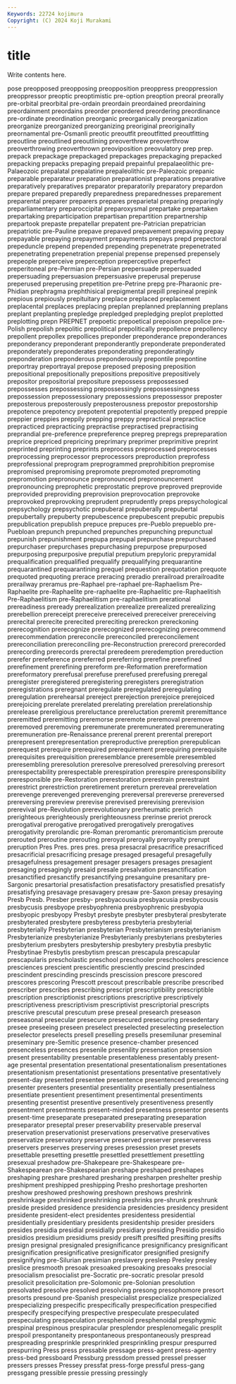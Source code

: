 ```yaml
---
Keywords: 22724 kojimura
Copyright: (C) 2024 Koji Murakami
---
```


# title

Write contents here.



pose preopposed preopposing preopposition preoppress preoppression preoppressor preoptic preoptimistic
pre-option preoption preoral preorally pre-orbital preorbital pre-ordain preordain preordained preordaining
preordainment preordains preorder preordered preordering preordinance pre-ordinate preordination preorganic preorganically
preorganization preorganize preorganized preorganizing preoriginal preoriginally preornamental pre-Osmanli preotic preoutfit
preoutfitted preoutfitting preoutline preoutlined preoutlining preoverthrew preoverthrow preoverthrowing preoverthrown preoviposition
preovulatory prep prep. prepack prepackage prepackaged prepackages prepackaging prepacked prepacking
prepacks prepaging prepaid prepainful prepalaeolithic pre-Palaeozoic prepalatal prepalatine prepaleolithic pre-Paleozoic
prepanic preparable preparateur preparation preparationist preparations preparative preparatively preparatives preparator
preparatorily preparatory prepardon prepare prepared preparedly preparedness preparednesses preparement preparental
preparer preparers prepares preparietal preparing preparingly preparliamentary preparoccipital preparoxysmal prepartake
prepartaken prepartaking preparticipation prepartisan prepartition prepartnership prepartook prepaste prepatellar prepatent
pre-Patrician prepatrician prepatriotic pre-Pauline prepave prepaved prepavement prepaving prepay prepayable
prepaying prepayment prepayments prepays prepd prepectoral prepeduncle prepend prepended prepending
prepenetrate prepenetrated prepenetrating prepenetration prepenial prepense prepensed prepensely prepeople preperceive
preperception preperceptive preperfect preperitoneal pre-Permian pre-Persian prepersuade prepersuaded prepersuading prepersuasion
prepersuasive preperusal preperuse preperused preperusing prepetition pre-Petrine prepg pre-Pharaonic pre-Phidian
prephragma prephthisical prepigmental prepill prepineal prepink prepious prepiously prepituitary preplace
preplaced preplacement preplacental preplaces preplacing preplan preplanned preplanning preplans preplant
preplanting prepledge prepledged prepledging preplot preplotted preplotting prepn PREPNET prepoetic
prepoetical prepoison prepolice pre-Polish prepolish prepolitic prepolitical prepolitically prepollence prepollency
prepollent prepollex prepollices preponder preponderance preponderances preponderancy preponderant preponderantly preponderate
preponderated preponderately preponderates preponderating preponderatingly preponderation preponderous preponderously prepontile prepontine
preportray preportrayal prepose preposed preposing preposition prepositional prepositionally prepositions prepositive
prepositively prepositor prepositorial prepositure prepossess prepossessed prepossesses prepossessing prepossessingly prepossessingness
prepossession prepossessionary prepossessions prepossessor preposter preposterous preposterously preposterousness prepostor prepostorship
prepotence prepotency prepotent prepotential prepotently prepped preppie preppier preppies preppily
prepping preppy prepractical prepractice prepracticed prepracticing prepractise prepractised prepractising preprandial
pre-preference prepreference prepreg prepregs prepreparation preprice prepriced prepricing preprimary preprimer
preprimitive preprint preprinted preprinting preprints preprocess preprocessed preprocesses preprocessing preprocessor
preprocessors preproduction preprofess preprofessional preprogram preprogrammed preprohibition prepromise prepromised prepromising
prepromote prepromoted prepromoting prepromotion prepronounce prepronounced prepronouncement prepronouncing preprophetic preprostatic
preprove preproved preprovide preprovided preproviding preprovision preprovocation preprovoke preprovoked preprovoking
preprudent preprudently preps prepsychological prepsychology prepsychotic prepuberal prepuberally prepubertal prepubertally
prepuberty prepubescence prepubescent prepubic prepubis prepublication prepublish prepuce prepuces pre-Pueblo
prepueblo pre-Puebloan prepunch prepunched prepunches prepunching prepunctual prepunish prepunishment prepupa
prepupal prepurchase prepurchased prepurchaser prepurchases prepurchasing prepurpose prepurposed prepurposing prepurposive
preputial preputium prepyloric prepyramidal prequalification prequalified prequalify prequalifying prequarantine prequarantined
prequarantining prequel prequestion prequotation prequote prequoted prequoting prerace preracing preradio
prerailroad prerailroadite prerailway preramus pre-Raphael pre-raphael pre-Raphaelism Pre-Raphaelite pre-Raphaelite pre-raphaelite
pre-Raphaelitic pre-Raphaelitish Pre-Raphaelitism pre-Raphaelitism pre-raphaelitism prerational prereadiness preready prerealization prerealize
prerealized prerealizing prerebellion prereceipt prereceive prereceived prereceiver prereceiving prerecital prerecite
prerecited prereciting prereckon prereckoning prerecognition prerecognize prerecognized prerecognizing prerecommend prerecommendation
prereconcile prereconciled prereconcilement prereconciliation prereconciling pre-Reconstruction prerecord prerecorded prerecording prerecords
prerectal preredeem preredemption prereduction prerefer prereference prereferred prereferring prerefine prerefined
prerefinement prerefining prereform pre-Reformation prereformation prereformatory prerefusal prerefuse prerefused prerefusing
preregal preregister preregistered preregistering preregisters preregistration preregistrations preregnant preregulate preregulated
preregulating preregulation prerehearsal prereject prerejection prerejoice prerejoiced prerejoicing prerelate prerelated
prerelating prerelation prerelationship prerelease prereligious prereluctance prereluctation preremit preremittance preremitted
preremitting preremorse preremote preremoval preremove preremoved preremoving preremunerate preremunerated preremunerating
preremuneration pre-Renaissance prerenal prerent prerental prereport prerepresent prerepresentation prereproductive prereption
prerepublican prerequest prerequire prerequired prerequirement prerequiring prerequisite prerequisites prerequisition preresemblance
preresemble preresembled preresembling preresolution preresolve preresolved preresolving preresort prerespectability prerespectable
prerespiration prerespire preresponsibility preresponsible pre-Restoration prerestoration prerestrain prerestraint prerestrict prerestriction
preretirement prereturn prereveal prerevelation prerevenge prerevenged prerevenging prereversal prereverse prereversed
prereversing prereview prerevise prerevised prerevising prerevision prerevival pre-Revolution prerevolutionary prerheumatic
prerich prerighteous prerighteously prerighteousness prerinse preriot prerock prerogatival prerogative prerogatived
prerogatively prerogatives prerogativity prerolandic pre-Roman preromantic preromanticism preroute prerouted preroutine
prerouting preroyal preroyally preroyalty prerupt preruption Pres Pres. pres pres.
presa presacral presacrifice presacrificed presacrificial presacrificing presage presaged presageful presagefully
presagefulness presagement presager presagers presages presagient presaging presagingly presaid presale
presalvation presanctification presanctified presanctify presanctifying presanguine presanitary pre-Sargonic presartorial presatisfaction
presatisfactory presatisfied presatisfy presatisfying presavage presavagery presaw pre-Saxon presay presaying
Presb Presb. Presber presby- presbyacousia presbyacusia presbycousis presbycusis presbyope presbyophrenia
presbyophrenic presbyopia presbyopic presbyopy Presbyt presbyte presbyter presbyteral presbyterate presbyterated
presbytere presbyteress presbyteria presbyterial presbyterially Presbyterian presbyterian Presbyterianism presbyterianism Presbyterianize
presbyterianize Presbyterianly presbyterians presbyteries presbyterium presbyters presbytership presbytery presbytia presbytic
Presbytinae Presbytis presbytism prescan prescapula prescapular prescapularis prescholastic preschool preschooler
preschoolers prescience presciences prescient prescientific presciently prescind prescinded prescindent prescinding
prescinds prescission prescore prescored prescores prescoring Prescott prescout prescribable prescribe
prescribed prescriber prescribes prescribing prescript prescriptibility prescriptible prescription prescriptionist prescriptions
prescriptive prescriptively prescriptiveness prescriptivism prescriptivist prescriptorial prescripts prescrive prescutal prescutum
prese preseal presearch preseason preseasonal presecular presecure presecured presecuring presedentary
presee preseeing preseen preselect preselected preselecting preselection preselector preselects presell
preselling presells presemilunar preseminal preseminary pre-Semitic presence presence-chamber presenced presenceless
presences presenile presenility presensation presension present presentability presentable presentableness presentably
present-age presental presentation presentational presentationalism presentationes presentationism presentationist presentations presentative
presentatively present-day presented presentee presentence presentenced presentencing presenter presenters presential
presentiality presentially presentialness presentiate presentient presentiment presentimental presentiments presenting presentist
presentive presentively presentiveness presently presentment presentments present-minded presentness presentor presents
present-time preseparate preseparated preseparating preseparation preseparator preseptal preser preservability preservable
preserval preservation preservationist preservations preservative preservatives preservatize preservatory preserve preserved
preserver preserveress preservers preserves preserving preses presession preset presets presettable
presetting presettle presettled presettlement presettling presexual preshadow pre-Shakepeare pre-Shakespeare pre-Shakespearean
pre-Shakespearian preshape preshaped preshapes preshaping preshare preshared presharing presharpen preshelter
preship preshipment preshipped preshipping Presho preshortage preshorten preshow preshowed preshowing
preshown preshows preshrink preshrinkage preshrinked preshrinking preshrinks pre-shrunk preshrunk preside
presided presidence presidencia presidencies presidency president presidente president-elect presidentes presidentess
presidential presidentially presidentiary presidents presidentship presider presiders presides presidia presidial
presidially presidiary presiding Presidio presidio presidios presidium presidiums presidy presift
presifted presifting presifts presign presignal presignaled presignificance presignificancy presignificant presignification
presignificative presignificator presignified presignify presignifying pre-Silurian presimian preslavery presleep Presley
presley preslice presmooth presoak presoaked presoaking presoaks presocial presocialism presocialist
pre-Socratic pre-socratic presolar presold presolicit presolicitation pre-Solomonic pre-Solonian presolution presolvated
presolve presolved presolving presong presophomore presort presorts presound pre-Spanish prespecialist
prespecialize prespecialized prespecializing prespecific prespecifically prespecification prespecified prespecify prespecifying prespective
prespeculate prespeculated prespeculating prespeculation presphenoid presphenoidal presphygmic prespinal prespinous prespiracular
presplendor presplenomegalic presplit prespoil prespontaneity prespontaneous prespontaneously prespread prespreading presprinkle
presprinkled presprinkling prespur prespurred prespurring Press press pressable pressage press-agent
press-agentry press-bed pressboard Pressburg pressdom pressed pressel presser pressers presses
Pressey pressfat press-forge pressful press-gang pressgang pressible pressie pressing pressingly
